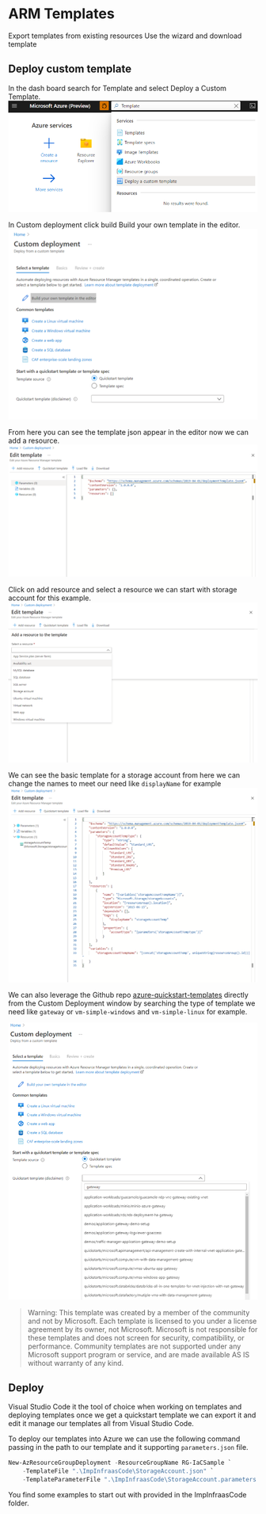 # ARM Templates

Export templates from existing resources
Use the wizard and download template

## Deploy custom template

In the dash board search for Template and select Deploy a Custom Template.
![Search](./images/Search.png)

In Custom deployment click build Build your own template in the editor.
![CustomDeployment](./images/CustDeployTemp.png)

From here you can see the template json appear in the editor now we can add a resource.
![Edit](./images/Edit.png)

Click on add resource and select a resource we can start with storage account for this example.
![AddResource](./images/AddResource.png)

We can see the basic template for a storage account from here we can change the names to meet our need like `displayName` for example
![StorageAccount](./images/StorageAccount.png)

We can also leverage the Github repo [azure-quickstart-templates](https://github.com/Azure/azure-quickstart-templates) directly from the Custom Deployment window by searching the type of template we need like `gateway` or `vm-simple-windows` and `vm-simple-linux` for example.

![Git](./images/Git.png)

> Warning:
> This template was created by a member of the community and not by Microsoft. Each template is licensed to you under a license agreement by its owner, not Microsoft. Microsoft is not responsible for these templates and does not screen for security, compatibility, or performance. Community templates are not supported under any Microsoft support program or service, and are made available AS IS without warranty of any kind.

## Deploy

Visual Studio Code it the tool of choice when working on templates and deploying templates once we get a quickstart template we can export it and edit it manage our templates all from Visual Studio Code.

To deploy our templates into Azure we can use the following command passing in the path to our template and it supporting `parameters.json` file.

```Powershell
New-AzResourceGroupDeployment -ResourceGroupName RG-IaCSample `
    -TemplateFile ".\ImpInfraasCode\StorageAccount.json" `
    -TemplateParameterFile ".\ImpInfraasCode\StorageAccount.parameters.json"


```

You find some examples to start out with provided in the ImpInfraasCode folder.
